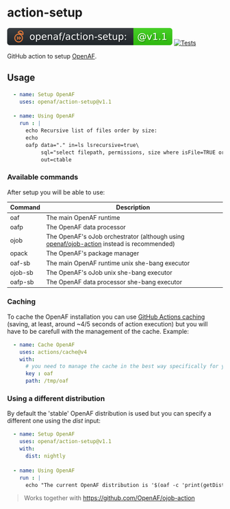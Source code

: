 # action-setup

![version](.github/ojobs/version.svg) [![Tests](https://github.com/OpenAF/action-setup/actions/workflows/tests.yml/badge.svg)](https://github.com/OpenAF/action-setup/actions/workflows/tests.yml)

GitHub action to setup [OpenAF](https://docs.openaf.io).

## Usage

```yaml
  - name: Setup OpenAF
    uses: openaf/action-setup@v1.1

  - name: Using OpenAF
    run : |
      echo Recursive list of files order by size:
      echo
      oafp data="." in=ls lsrecursive=true\
           sql="select filepath, permissions, size where isFile=TRUE order by size desc"\
           out=ctable
```

### Available commands

After setup you will be able to use:

| Command | Description |
|---------|-------------|
| oaf     | The main OpenAF runtime |
| oafp    | The OpenAF data processor |
| ojob    | The OpenAF's oJob orchestrator (although using [openaf/ojob-action](https://github.com/OpenAF/ojob-action) instead is recommended) |
| opack   | The OpenAF's package manager |
| oaf-sb  | The main OpenAF runtime unix she-bang executor |
| ojob-sb | The OpenAF's oJob unix she-bang executor |
| oafp-sb | The OpenAF data processor she-bang executor |

### Caching

To cache the OpenAF installation you can use [GitHub Actions caching](https://docs.github.com/en/actions/using-workflows/caching-dependencies-to-speed-up-workflows) (saving, at least, around ~4/5 seconds of action execution) but you will have to be carefull with the management of the cache. Example:

```yaml
  - name: Cache OpenAF
    uses: actions/cache@v4
    with:
      # you need to manage the cache in the best way specifically for your case
      key : oaf
      path: /tmp/oaf
```

### Using a different distribution

By default the 'stable' OpenAF distribution is used but you can specify a different one using the _dist_ input:

```yaml
  - name: Setup OpenAF
    uses: openaf/action-setup@v1.1
    with:
      dist: nightly

  - name: Using OpenAF
    run : |
      echo "The current OpenAF distribution is '$(oaf -c 'print(getDistribution())')'"
```

> Works together with https://github.com/OpenAF/ojob-action
